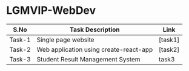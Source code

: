 # LGMVIP-WebDev

| S.No | Task Description | Link | 
|------|--------------|------|
|Task-1|Single page website|[task1]|
|Task-2|Web application using create-react-app|[task2]|
|Task-3|Student Result Management System|task3|
